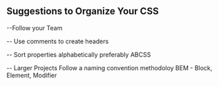 ## Suggestions to Organize Your CSS

--Follow your Team 

-- Use comments to create headers 

-- Sort properties alphabetically preferably ABCSS

-- Larger Projects Follow a naming convention methodoloy
    BEM - Block, Element, Modifier
